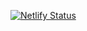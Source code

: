 [![Netlify Status](https://api.netlify.com/api/v1/badges/b3b34335-5a76-4480-b9ee-9a08ccf7e727/deploy-status)](https://app.netlify.com/sites/adam-ralph/deploys)
